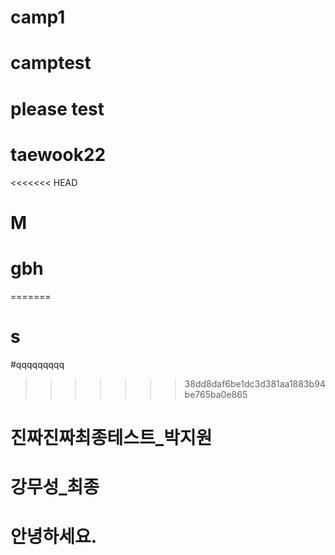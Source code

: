 # camp1
# camptest
# please test
# taewook22
<<<<<<< HEAD
# M
# gbh
=======
# s
#qqqqqqqqq
>>>>>>> 38dd8daf6be1dc3d381aa1883b94be765ba0e865
# 진짜진짜최종테스트_박지원

# 강무성_최종

# 안녕하세요.